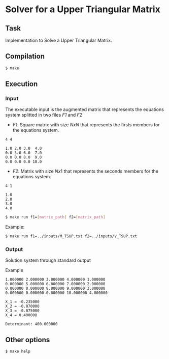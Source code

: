 # Solver for a Upper Triangular Matrix

## Task

Implementation to Solve a Upper Triangular Matrix.

## Compilation

``` bash
$ make
```

## Execution

### Input
The executable input is the augmented matrix that represents the equations system splitted in two files  *F1* and *F2*

- *F1*: Square matrix with size $N x N$ that represents the firsts members for the equations system.

```
4 4

1.0 2.0 3.0  4.0
0.0 5.0 6.0  7.0
0.0 0.0 8.0  9.0
0.0 0.0 0.0 10.0
```

- *F2*: Matrix with size $N x 1$ that represents the seconds members for the equations system.

```
4 1

1.0
2.0
3.0
4.0
```

``` bash
$ make run f1=[matrix_path] f2=[matrix_path]
```

Example:

``` bash
$ make run f1=../inputs/M_TSUP.txt f2=../inputs/V_TSUP.txt
```

### Output

Solution system through standard output

Example

```
1.000000 2.000000 3.000000 4.000000 1.000000
0.000000 5.000000 6.000000 7.000000 2.000000
0.000000 0.000000 8.000000 9.000000 3.000000
0.000000 0.000000 0.000000 10.000000 4.000000

X_1 = -0.235000
X_2 = -0.070000
X_3 = -0.075000
X_4 = 0.400000

Determinant: 400.000000
```

## Other options

``` bash
$ make help
```
